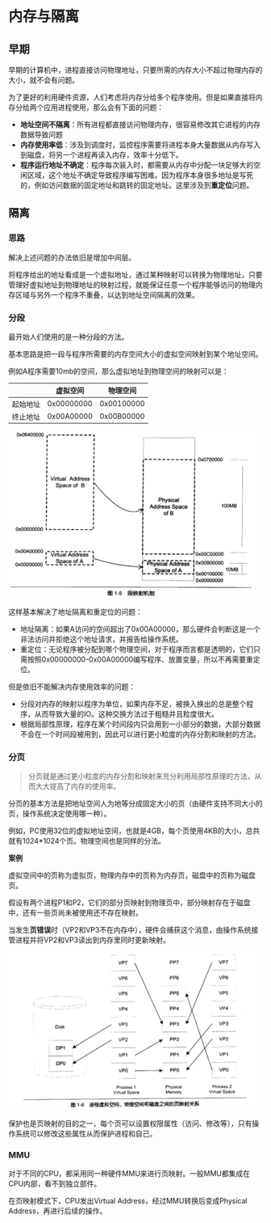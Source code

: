 # 内存与隔离

## 早期

早期的计算机中，进程直接访问物理地址，只要所需的内存大小不超过物理内存的大小，就不会有问题。

为了更好的利用硬件资源，人们考虑将内存分给多个程序使用。但是如果直接将内存分给两个应用进程使用，那么会有下面的问题：

* **地址空间不隔离**：所有进程都直接访问物理内存，很容易修改其它进程的内存数据导致问题
* **内存使用率低**：涉及到调度时，监控程序需要将进程本身大量数据从内存写入到磁盘，将另一个进程再读入内存，效率十分低下。
* **程序运行地址不确定**：程序每次装入时，都需要从内存中分配一块足够大的空闲区域，这个地址不确定导致程序编写困难。因为程序本身很多地址是写死的，例如访问数据的固定地址和跳转的固定地址。这里涉及到**重定位**问题。

## 隔离

### 思路

解决上述问题的办法依旧是增加中间层。

将程序给出的地址看成是一个虚拟地址，通过某种映射可以转换为物理地址，只要管理好虚拟地址到物理地址的映射过程，就能保证任意一个程序能够访问的物理内存区域与另外一个程序不重叠，以达到地址空间隔离的效果。

### 分段

最开始人们使用的是一种分段的方法。

基本思路是把一段与程序所需要的内存空间大小的虚拟空间映射到某个地址空间。

例如A程序需要10mb的空间，那么虚拟地址到物理空间的映射可以是：

|          | 虚拟空间   | 物理空间   |
| -------- | ---------- | ---------- |
| 起始地址 | 0x00000000 | 0x00100000 |
| 终止地址 | 0x00A00000 | 0x00B00000 |

<img src="./assets/image-20240916105519070.png" alt="image-20240916105519070" style="zoom:50%;" />

这样基本解决了地址隔离和重定位的问题：

* 地址隔离：如果A访问的空间超出了0x00A00000，那么硬件会判断这是一个非法访问并拒绝这个地址请求，并报告给操作系统。
* 重定位：无论程序被分配到哪个物理空间，对于程序而言都是透明的，它们只需按照0x00000000-0x00A00000编写程序、放置变量，所以不再需要重定位。

但是依旧不能解决内存使用效率的问题：

* 分段对内存的映射以程序为单位，如果内存不足，被换入换出的总是整个程序，从而导致大量的IO。这种交换方法过于粗糙并且粒度很大。
* 根据局部性原理，程序在某个时间段内只会用到一小部分的数据，大部分数据不会在一个时间段被用到，因此可以进行更小粒度的内存分割和映射的方法。

### 分页

> 分页就是通过更小粒度的内存分割和映射来充分利用局部性原理的方法，从而大大提高了内存的使用率。

分页的基本方法是把地址空间人为地等分成固定大小的页（由硬件支持不同大小的页，操作系统决定使用哪一种）。

例如，PC使用32位的虚拟地址空间，也就是4GB，每个页使用4KB的大小，总共就有1024*1024个页。物理空间也是同样的分法。

**案例**

虚拟空间中的页称为虚拟页，物理内存中的页称为内存页，磁盘中的页称为磁盘页。

假设有两个进程P1和P2，它们的部分页映射到物理页中，部分映射存在于磁盘中，还有一些页尚未被使用还不存在映射。

当发生**页错误**时（VP2和VP3不在内存中），硬件会捕获这个消息，由操作系统接管进程并将VP2和VP3读出到内存里同时更新映射。

<img src="./assets/image-20240916111254843.png" alt="image-20240916111254843" style="zoom: 50%;" />

保护也是页映射的目的之一，每个页可以设置权限属性（访问、修改等），只有操作系统可以修改这些属性从而保护进程和自己。

### MMU

对于不同的CPU，都采用同一种硬件MMU来进行页映射。一般MMU都集成在CPU内部，看不到独立部件。

在页映射模式下，CPU发出Virtual Address，经过MMU转换后变成Physical Address，再进行后续的操作。